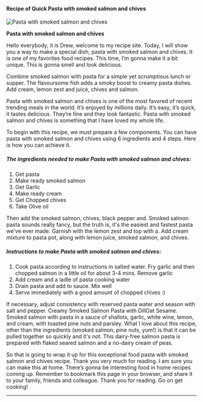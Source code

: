             

#### Recipe of Quick Pasta with smoked salmon and chives

![Pasta with smoked salmon and chives](https://img-global.cpcdn.com/recipes/1447951684531561/751x532cq70/pasta-with-smoked-salmon-and-chives-recipe-main-photo.jpg)

**Pasta with smoked salmon and chives**

Hello everybody, it is Drew, welcome to my recipe site. Today, I will show you a way to make a special dish, pasta with smoked salmon and chives. It is one of my favorites food recipes. This time, I’m gonna make it a bit unique. This is gonna smell and look delicious.

Combine smoked salmon with pasta for a simple yet scrumptious lunch or supper. The flavoursome fish adds a smoky boost to creamy pasta dishes. Add cream, lemon zest and juice, chives and salmon.

Pasta with smoked salmon and chives is one of the most favored of recent trending meals in the world. It’s enjoyed by millions daily. It’s easy, it’s quick, it tastes delicious. They’re fine and they look fantastic. Pasta with smoked salmon and chives is something that I have loved my whole life.

To begin with this recipe, we must prepare a few components. You can have pasta with smoked salmon and chives using 6 ingredients and 4 steps. Here is how you can achieve it.

##### The ingredients needed to make Pasta with smoked salmon and chives:

1.  Get pasta
2.  Make ready smoked salmon
3.  Get Garlic
4.  Make ready cream
5.  Get Chopped chives
6.  Take Olive oil

Then add the smoked salmon, chives, black pepper and. Smoked salmon pasta sounds really fancy, but the truth is, it's the easiest and fastest pasta we've ever made. Garnish with the lemon zest and top with a. Add cream mixture to pasta pot, along with lemon juice, smoked salmon, and chives.

##### Instructions to make Pasta with smoked salmon and chives:

1.  Cook pasta according to instructions in salted water. Fry garlic and then chopped salmon in a little oil for about 3-4 mins. Remove garlic
2.  Add cream and a ladle of pasta cooking water
3.  Drain pasta and add to sauce. Mix well
4.  Serve immediately with a good amount of chopped chives :)

If necessary, adjust consistency with reserved pasta water and season with salt and pepper. Creamy Smoked Salmon Pasta with DillOat Sesame. Smoked salmon with pasta in a sauce of shallots, garlic, white wine, lemon, and cream, with toasted pine nuts and parsley. What I love about this recipe, other than the ingredients (smoked salmon, pine nuts, yum!) is that it can be pulled together so quickly and it's not. This dairy-free salmon pasta is prepared with flaked seared salmon and a no-dairy cream of peas.

So that is going to wrap it up for this exceptional food pasta with smoked salmon and chives recipe. Thank you very much for reading. I am sure you can make this at home. There’s gonna be interesting food in home recipes coming up. Remember to bookmark this page in your browser, and share it to your family, friends and colleague. Thank you for reading. Go on get cooking!

* * *